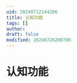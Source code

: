 ```yaml
---
uid: 20240712144206
title: 认知功能
tags: []
author: 
draft: false
modified: 20240726200706
---
```


# 认知功能